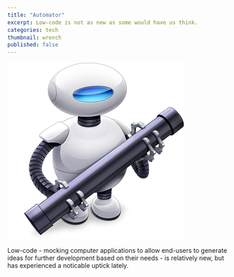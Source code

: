 ```yaml
---
title: "Automator"
excerpt: Low-code is not as new as some would have us think. 
categories: tech
thumbnail: wrench
published: false
---
```


!["Apple Automator"](/images/automator.png)

Low-code - mocking computer applications to allow end-users to generate ideas for further development based on their needs - is relatively new, but has experienced a noticable uptick lately.  
